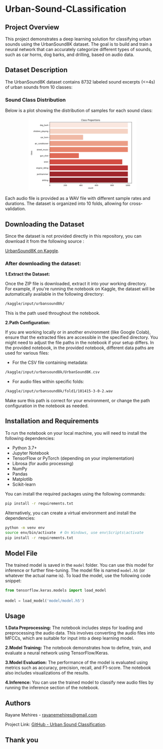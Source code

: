 # Urban-Sound-CLassification

## Project Overview
This project demonstrates a deep learning solution for classifying urban sounds using the UrbanSound8K dataset. The goal is to build and train a neural network that can accurately categorize different types of sounds, such as car horns, dog barks, and drilling, based on audio data.

## Dataset Description
The UrbanSound8K dataset contains 8732 labeled sound excerpts (<=4s) of urban sounds from 10 classes:


<h3>Sound Class Distribution</h3>

<p>Below is a plot showing the distribution of samples for each sound class:</p>

<p align="center">
  <img src="images/BarChart-Class-Proportions.png" alt="Sound Class Distribution" style="max-width: 70%; height: auto;">
</p>


Each audio file is provided as a WAV file with different sample rates and durations. The dataset is organized into 10 folds, allowing for cross-validation.

## Downloading the Dataset

Since the dataset is not provided directly in this repository, you can download it from the following source :

[UrbanSound8K on Kaggle](URL).

### After downloading the dataset:
**1.Extract the Dataset:**    
  
Once the ZIP file is downloaded, extract it into your working directory.  
For example, if you're running the notebook on Kaggle, the dataset will be automatically available in the following directory:  
```sh
/kaggle/input/urbansound8k/  
```
This is the path used throughout the notebook.  
  
**2.Path Configuration:**    
  
If you are working locally or in another environment (like Google Colab), ensure that the extracted files are accessible in the specified directory. You might need to adjust the file paths in the notebook if your setup differs. In the provided notebook, in the provided notebook, different data paths are used for various files:  
- For the CSV file containing metadata:  
```sh
/kaggle/input/urbansound8k/UrbanSound8K.csv
```
- For audio files within specific folds:  
```sh
/kaggle/input/urbansound8k/fold1/101415-3-0-2.wav  
```
Make sure this path is correct for your environment, or change the path configuration in the notebook as needed.
## Installation and Requirements
To run the notebook on your local machine, you will need to install the following dependencies:  
- Python 3.7+  
- Jupyter Notebook  
- TensorFlow or PyTorch (depending on your implementation)  
- Librosa (for audio processing)  
- NumPy  
- Pandas  
- Matplotlib  
- Scikit-learn
  
You can install the required packages using the following commands:  
```sh
pip install -r requirements.txt
```  
Alternatively, you can create a virtual environment and install the dependencies:  
```sh 
python -m venv env
source env/bin/activate  # On Windows, use env\Scripts\activate   
pip install -r requirements.txt  
``` 

## Model File

The trained model is saved in the `model` folder. You can use this model for inference or further fine-tuning. The model file is named `model.h5` (or whatever the actual name is). To load the model, use the following code snippet:

```python
from tensorflow.keras.models import load_model

model = load_model('model/model.h5')
```

## Usage 

**1.Data Preprocessing:** The notebook includes steps for loading and preprocessing the audio data. This involves converting the audio files into MFCCs, which are suitable for input into a deep learning model. 
  
**2.Model Training:** The notebook demonstrates how to define, train, and evaluate a neural network using TensorFlow/Keras.  
  
**3.Model Evaluation:** The performance of the model is evaluated using metrics such as accuracy, precision, recall, and F1-score. The notebook also includes visualizations of the results.  
  
**4.Inference:** You can use the trained model to classify new audio files by running the inference section of the notebook.

## Authors

Rayane Mehires - rayanemehires@gmail.com

Project Link: [GitHub - Urban Sound Classification](https://github.com/MRayane/Urban-Sound-Classification/tree/main).

## Thank you
  
